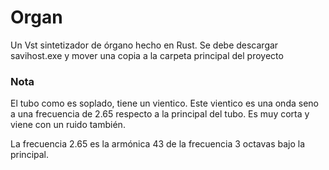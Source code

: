 # Organ

Un Vst sintetizador de órgano hecho en Rust.
Se debe descargar savihost.exe y mover una copia a la carpeta principal del proyecto

### Nota

El tubo como es soplado, tiene un vientico. Este vientico es una onda seno a una frecuencia de 2.65 respecto a la principal del tubo. Es muy corta y viene con un ruido también.

La frecuencia 2.65 es la armónica 43 de la frecuencia 3 octavas bajo la principal.